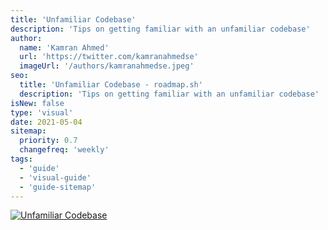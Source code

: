 ```yaml
---
title: 'Unfamiliar Codebase'
description: 'Tips on getting familiar with an unfamiliar codebase'
author:
  name: 'Kamran Ahmed'
  url: 'https://twitter.com/kamranahmedse'
  imageUrl: '/authors/kamranahmedse.jpeg'
seo:
  title: 'Unfamiliar Codebase - roadmap.sh'
  description: 'Tips on getting familiar with an unfamiliar codebase'
isNew: false
type: 'visual'
date: 2021-05-04
sitemap:
  priority: 0.7
  changefreq: 'weekly'
tags:
  - 'guide'
  - 'visual-guide'
  - 'guide-sitemap'
---
```


[![Unfamiliar Codebase](/guides/unfamiliar-codebase.png)](/guides/unfamiliar-codebase.png)
